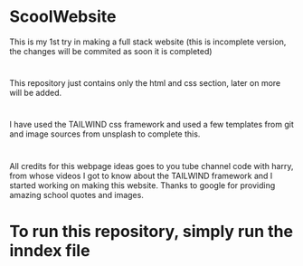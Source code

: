 # ScoolWebsite
This is my 1st try in making a full stack website (this is incomplete version, the changes will be commited as soon it is completed)
#
This repository just contains only the html and css section, later on more will be added.
#
I have used the TAILWIND css framework and used a few templates from git and image sources from unsplash to complete this.
#
All credits for this webpage ideas goes to you tube channel code with harry, from whose videos I got to know about the TAILWIND framework and I started working on making this website.
Thanks to google for providing amazing school quotes and images. 
# To run this repository, simply run the inndex file
